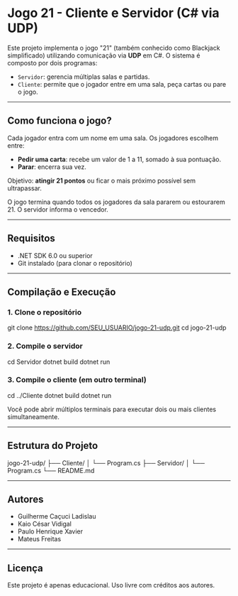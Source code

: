 # Jogo 21 - Cliente e Servidor (C# via UDP)

Este projeto implementa o jogo "21" (também conhecido como Blackjack simplificado) utilizando comunicação via **UDP** em C#. O sistema é composto por dois programas:

- `Servidor`: gerencia múltiplas salas e partidas.
- `Cliente`: permite que o jogador entre em uma sala, peça cartas ou pare o jogo.

---

## Como funciona o jogo?

Cada jogador entra com um nome em uma sala. Os jogadores escolhem entre:

- **Pedir uma carta**: recebe um valor de 1 a 11, somado à sua pontuação.
- **Parar**: encerra sua vez.

Objetivo: **atingir 21 pontos** ou ficar o mais próximo possível sem ultrapassar.

O jogo termina quando todos os jogadores da sala pararem ou estourarem 21. O servidor informa o vencedor.

---

## Requisitos

- .NET SDK 6.0 ou superior
- Git instalado (para clonar o repositório)

---

## Compilação e Execução

### 1. Clone o repositório


git clone https://github.com/SEU_USUARIO/jogo-21-udp.git
cd jogo-21-udp


### 2. Compile o servidor


cd Servidor
dotnet build
dotnet run


### 3. Compile o cliente (em outro terminal)


cd ../Cliente
dotnet build
dotnet run


Você pode abrir múltiplos terminais para executar dois ou mais clientes simultaneamente.

---

## Estrutura do Projeto


jogo-21-udp/
├── Cliente/
│   └── Program.cs
├── Servidor/
│   └── Program.cs
└── README.md


---

##  Autores

* Guilherme Caçuci Ladislau
* Kaio César Vidigal
* Paulo Henrique Xavier
* Mateus Freitas

---

## Licença

Este projeto é apenas educacional. Uso livre com créditos aos autores.
